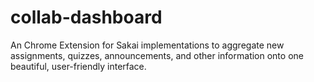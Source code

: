 # collab-dashboard

An Chrome Extension for Sakai implementations to aggregate new assignments, quizzes, announcements, and other information onto one beautiful, user-friendly interface.
